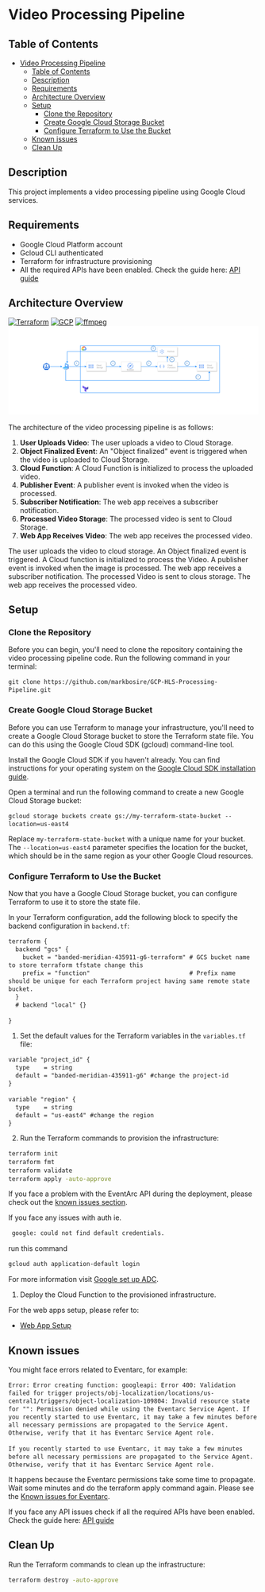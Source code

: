 # Video Processing Pipeline

## Table of Contents
- [Video Processing Pipeline](#video-processing-pipeline)
  - [Table of Contents](#table-of-contents)
  - [Description](#description)
  - [Requirements](#requirements)
  - [Architecture Overview](#architecture-overview)
  - [Setup](#setup)
    - [Clone the Repository](#clone-the-repository)
    - [Create Google Cloud Storage Bucket](#create-google-cloud-storage-bucket)
    - [Configure Terraform to Use the Bucket](#configure-terraform-to-use-the-bucket)
  - [Known issues](#known-issues)
  - [Clean Up](#clean-up)

## Description
This project implements a video processing pipeline using Google Cloud services.

## Requirements
- Google Cloud Platform account
- Gcloud CLI authenticated
- Terraform for infrastructure provisioning
- All the required APIs have been enabled. Check the guide here: [API guide](./docs/apiguide.md)
  
## Architecture Overview

[![Terraform](https://img.shields.io/badge/terraform-%235835CC.svg?style=for-the-badge&logo=terraform&logoColor=white)](https://www.terraform.io/)
[![GCP](https://img.shields.io/badge/Google_Cloud-4285F4.svg?style=for-the-badge&logo=google-cloud&logoColor=white)](https://cloud.google.com/)
[![ffmpeg](https://img.shields.io/badge/ffmpeg-007808&?logo=ffmpeg&logoColor=white&style=for-the-badge)](https://www.ffmpeg.org/)
![Video Processing Pipeline](./assets/architecture.png)

The architecture of the video processing pipeline is as follows:

1. **User Uploads Video**: The user uploads a video to Cloud Storage.
2. **Object Finalized Event**: An "Object finalized" event is triggered when the video is uploaded to Cloud Storage.
3. **Cloud Function**: A Cloud Function is initialized to process the uploaded video.
4. **Publisher Event**: A publisher event is invoked when the video is processed.
5. **Subscriber Notification**: The web app receives a subscriber notification.
6. **Processed Video Storage**: The processed video is sent to Cloud Storage.
7. **Web App Receives Video**: The web app receives the processed video.

The user uploads the video to cloud storage. An Object finalized event is triggered. A Cloud function is initialized to process the Video. A publisher event is invoked when the image is processed. The web app receives a subscriber notification. The processed Video is sent to clous storage. The web app receives the processed video.

## Setup

### Clone the Repository

Before you can begin, you'll need to clone the repository containing the video processing pipeline code. Run the following command in your terminal:

```
git clone https://github.com/markbosire/GCP-HLS-Processing-Pipeline.git
```

### Create Google Cloud Storage Bucket

Before you can use Terraform to manage your infrastructure, you'll need to create a Google Cloud Storage bucket to store the Terraform state file. You can do this using the Google Cloud SDK (gcloud) command-line tool.

 Install the Google Cloud SDK if you haven't already. You can find instructions for your operating system on the [Google Cloud SDK installation guide](https://cloud.google.com/sdk/docs/install).

Open a terminal and run the following command to create a new Google Cloud Storage bucket:

```
gcloud storage buckets create gs://my-terraform-state-bucket --location=us-east4
```

Replace `my-terraform-state-bucket` with a unique name for your bucket. The `--location=us-east4` parameter specifies the location for the bucket, which should be in the same region as your other Google Cloud resources.

### Configure Terraform to Use the Bucket

Now that you have a Google Cloud Storage bucket, you can configure Terraform to use it to store the state file.

 In your Terraform configuration, add the following block to specify the backend configuration in `backend.tf`:

```hcl
terraform {
  backend "gcs" {
    bucket = "banded-meridian-435911-g6-terraform" # GCS bucket name to store terraform tfstate change this
    prefix = "function"                            # Prefix name should be unique for each Terraform project having same remote state bucket.
  }
  # backend "local" {}

}
```

1. Set the default values for the Terraform variables in the `variables.tf` file:

```hcl
variable "project_id" {
  type    = string
  default = "banded-meridian-435911-g6" #change the project-id
}

variable "region" {
  type    = string
  default = "us-east4" #change the region
}
```

2. Run the Terraform commands to provision the infrastructure:

```bash
terraform init
terraform fmt
terraform validate
terraform apply -auto-approve
```
If you face a problem with the EventArc API during the deployment, please check out the [known issues section](#known-issues).

If you face any issues with auth ie. 

```bash 
 google: could not find default credentials.
```
run this command
```bash
gcloud auth application-default login

```
For more information visit [Google set up ADC](https://cloud.google.com/docs/authentication/external/set-up-adc).

1. Deploy the Cloud Function to the provisioned infrastructure.

For the web apps setup, please refer to:

- [Web App Setup](./docs/webappsetup.md)

## Known issues

You might face errors related to Eventarc, for example:

```
Error: Error creating function: googleapi: Error 400: Validation failed for trigger projects/obj-localization/locations/us-central1/triggers/object-localization-109804: Invalid resource state for "": Permission denied while using the Eventarc Service Agent. If you recently started to use Eventarc, it may take a few minutes before all necessary permissions are propagated to the Service Agent. Otherwise, verify that it has Eventarc Service Agent role.

If you recently started to use Eventarc, it may take a few minutes before all necessary permissions are propagated to the Service Agent. Otherwise, verify that it has Eventarc Service Agent role.
```

It happens because the Eventarc permissions take some time to propagate. Wait some minutes and do the terraform apply command again. Please see the [Known issues for Eventarc](https://cloud.google.com/eventarc/docs/issues).

If you face any API issues check if all the required APIs have been enabled. Check the guide here: [API guide](./docs/apiguide.md)

## Clean Up

Run the Terraform commands to clean up the infrastructure:

```bash
terraform destroy -auto-approve
```